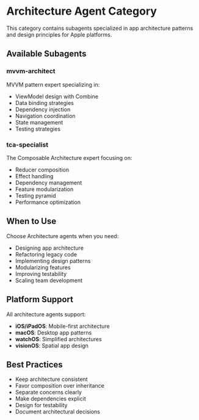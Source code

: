 # Architecture Agent Category

This category contains subagents specialized in app architecture patterns and design principles for Apple platforms.

## Available Subagents

### mvvm-architect
MVVM pattern expert specializing in:
- ViewModel design with Combine
- Data binding strategies
- Dependency injection
- Navigation coordination
- State management
- Testing strategies

### tca-specialist
The Composable Architecture expert focusing on:
- Reducer composition
- Effect handling
- Dependency management
- Feature modularization
- Testing pyramid
- Performance optimization

## When to Use

Choose Architecture agents when you need:
- Designing app architecture
- Refactoring legacy code
- Implementing design patterns
- Modularizing features
- Improving testability
- Scaling team development

## Platform Support

All architecture agents support:
- **iOS/iPadOS**: Mobile-first architecture
- **macOS**: Desktop app patterns
- **watchOS**: Simplified architectures
- **visionOS**: Spatial app design

## Best Practices

- Keep architecture consistent
- Favor composition over inheritance
- Separate concerns clearly
- Make dependencies explicit
- Design for testability
- Document architectural decisions